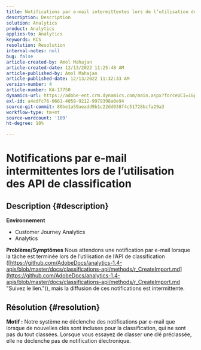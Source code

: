 ```yaml
---
title: Notifications par e-mail intermittentes lors de l’utilisation des API de classification
description: Description
solution: Analytics
product: Analytics
applies-to: Analytics
keywords: KCS
resolution: Resolution
internal-notes: null
bug: false
article-created-by: Amol Mahajan
article-created-date: 12/13/2022 11:25:48 AM
article-published-by: Amol Mahajan
article-published-date: 12/13/2022 11:32:33 AM
version-number: 4
article-number: KA-17750
dynamics-url: https://adobe-ent.crm.dynamics.com/main.aspx?forceUCI=1&pagetype=entityrecord&etn=knowledgearticle&id=6d00fbe0-d87a-ed11-81ac-6045bd006239
exl-id: a4edfc76-0661-4058-9212-9979398a0e94
source-git-commit: 80be1a59aeadd9b1c22dd038f4c51728bcfa29a3
workflow-type: tm+mt
source-wordcount: '109'
ht-degree: 10%

---
```


# Notifications par e-mail intermittentes lors de l’utilisation des API de classification

## Description {#description}

<b>Environnement</b>
- Customer Journey Analytics
- Analytics



<b>Problème/Symptômes</b>
Nous attendons une notification par e-mail lorsque la tâche est terminée lors de l’utilisation de l’API de classification ([https://github.com/AdobeDocs/analytics-1.4-apis/blob/master/docs/classifications-api/methods/r_CreateImport.md](https://github.com/AdobeDocs/analytics-1.4-apis/blob/master/docs/classifications-api/methods/r_CreateImport.md "Suivez le lien.")), mais la diffusion de ces notifications est intermittente.


## Résolution {#resolution}

<b>Motif :</b>
Notre système ne déclenche des notifications par e-mail que lorsque de nouvelles clés sont incluses pour la classification, qui ne sont pas du tout classées. Lorsque vous essayez de classer une clé préclassée, elle ne déclenche pas de notification électronique.
